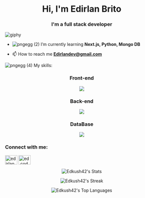 <h1 align="center">Hi, I'm Edirlan Brito</h1>
<h3 align="center">I'm a full stack developer</h3>

![giphy](https://github.com/Edkush42/Edkush42/assets/88016959/1c85169c-6ce9-4a17-9854-6ea20511b737)

- <span align= "center">![pngegg (2)](https://github.com/Edkush42/Edkush42/assets/88016959/9598927a-4e96-460a-94fd-14e571d69e76)</span> I’m currently learning **Next.js, Python, Mongo DB**

- 📫 How to reach me **Edirlandev@gmail.com**

![pngegg (4)](https://github.com/Edkush42/Edkush42/assets/88016959/ec1ac0d5-8823-4e0b-a89d-566e4d08820a)  My skills: 

<h3 align="center">Front-end</h3>
<p align="center">
  <a href="https://skillicons.dev">
    <img src="https://skillicons.dev/icons?i=html,css,js,react,vite" />
  </a>
</p>
<h3 align="center">Back-end</h3>
<p align="center">
  <a href="https://skillicons.dev">
    <img src="https://skillicons.dev/icons?i=express,nodejs,ts" />
  </a>
</p>
<h3 align="center">DataBase</h3>
<p align="center">
  <a href="https://skillicons.dev">
    <img src="https://skillicons.dev/icons?i=mysql,sequelize,mongo" />
  </a>
</p>


<h3 align="left">Connect with me:</h3>
<p align="left">
<a href="https://linkedin.com/in/edirlan brito" target="blank"><img align="center" src="https://raw.githubusercontent.com/rahuldkjain/github-profile-readme-generator/master/src/images/icons/Social/linked-in-alt.svg" alt="edirlan brito" height="30" width="40" /></a>
<a href="https://instagram.com/ed.codev" target="blank"><img align="center" src="https://raw.githubusercontent.com/rahuldkjain/github-profile-readme-generator/master/src/images/icons/Social/instagram.svg" alt="ed.codev" height="30" width="40" /></a>
</p>

<div align="center">

![Edkush42's Stats](https://github-readme-stats.vercel.app/api?username=Edkush42&theme=tokyonight&show_icons=true&hide_border=true&count_private=true)

![Edkush42's Streak](https://github-readme-streak-stats.herokuapp.com/?user=Edkush42&theme=tokyonight&hide_border=true)

![Edkush42's Top Languages](https://github-readme-stats.vercel.app/api/top-langs/?username=Edkush42&theme=tokyonight&show_icons=true&hide_border=true&layout=compact)
</div>
